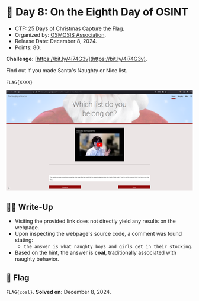 # 📖 Day 8: On the Eighth Day of OSINT

- CTF: 25 Days of Christmas Capture the Flag.
- Organized by: [OSMOSIS Association](https://osmosisinstitute.org/).
- Release Date: December 8, 2024.
- Points: 80.

**Challenge:** [https://bit.ly/4i74G3v](https://bit.ly/4i74G3v).

Find out if you made Santa's Naughty or Nice list.

`FLAG{XXXX}`

<p align="center"><img src="Fig01.png" width="800"></p>

## ✍🏻 Write-Up

- Visiting the provided link does not directly yield any results on the webpage.
- Upon inspecting the webpage's source code, a comment was found stating:
    - `the answer is what naughty boys and girls get in their stocking`.
- Based on the hint, the answer is **coal**, traditionally associated with naughty behavior.

## 🏁 Flag

`FLAG{coal}`. **Solved on:** December 8, 2024.